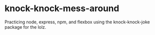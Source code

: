 # knock-knock-mess-around
Practicing node, express, npm,  and flexbox using the knock-knock-joke package for the lolz. 

